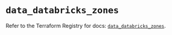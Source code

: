 # `data_databricks_zones`

Refer to the Terraform Registry for docs: [`data_databricks_zones`](https://registry.terraform.io/providers/databricks/databricks/1.36.0/docs/data-sources/zones).
